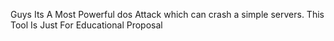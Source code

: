 Guys Its A Most Powerful dos Attack which can crash a simple servers. This Tool Is Just For Educational Proposal 
